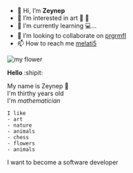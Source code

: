 - 👋 Hi, I’m **Zeynep** 
- 👀 I’m interested in art :violin: :art:
- 🌱 I’m currently learning :computer:...
- 💞️ I’m looking to collaborate on [prgrmfl](https://github.com/prgrmfl)
- 📫 How to reach me [melati5](https://github.com/Melati5) 

<!---
Melati5/Melati5 is a ✨ special ✨ repository because its `README.md` (this file) appears on your GitHub profile.
You can click the Preview link to take a look at your changes.
--->




![my flower](https://i2.milimaj.com/i/milliyet/75/0x410/5f14697655427f1424633c37.jpg)

**Hello** :shipit:

My name is Zeynep :tada: <br/>
I'm thirthy years old <br/>
I'm *mathematician* <br/>
```
I like
- art
- nature 
- animals
- chess
- flowers
- animals
```

I want to become a software developer 
